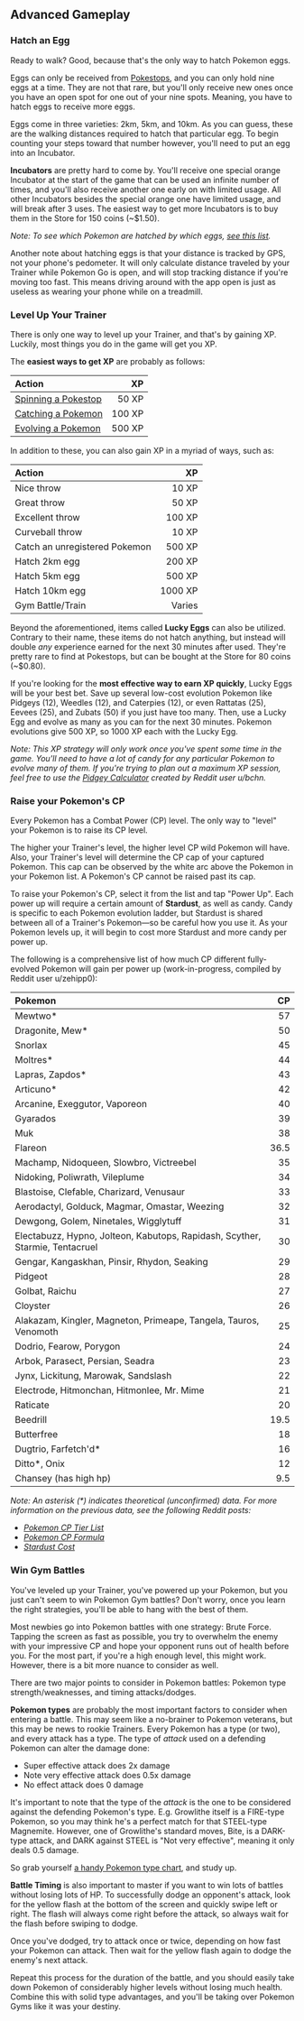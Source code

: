 ## Advanced Gameplay

### Hatch an Egg

Ready to walk? Good, because that's the only way to hatch Pokemon eggs.

Eggs can only be received from [Pokestops](#pokestops), and you can only hold nine eggs at a time. They are not that rare, but you'll only receive new ones once you have an open spot for one out of your nine spots. Meaning, you have to hatch eggs to receive more eggs.

Eggs come in three varieties: 2km, 5km, and 10km. As you can guess, these are the walking distances required to hatch that particular egg. To begin counting your steps toward that number however, you'll need to put an egg into an Incubator.

**Incubators** are pretty hard to come by. You'll receive one special orange Incubator at the start of the game that can be used an infinite number of times, and you'll also receive another one early on with limited usage. All other Incubators besides the special orange one have limited usage, and will break after 3 uses. The easiest way to get more Incubators is to buy them in the Store for 150 coins (~$1.50).

*Note: To see which Pokemon are hatched by which eggs, [see this list](http://i.imgur.com/9HdbtXA.jpg).*

Another note about hatching eggs is that your distance is tracked by GPS, not your phone's pedometer. It will only calculate distance traveled by your Trainer while Pokemon Go is open, and will stop tracking distance if you're moving too fast. This means driving around with the app open is just as useless as wearing your phone while on a treadmill.

### Level Up Your Trainer

There is only one way to level up your Trainer, and that's by gaining XP. Luckily, most things you do in the game will get you XP.

The **easiest ways to get XP** are probably as follows:

| Action | XP |
| :-- | --: |
| [Spinning a Pokestop](#pokestops) | 50 XP |
| [Catching a Pokemon](#catch-pokemon) | 100 XP |
| [Evolving a Pokemon](#raise-your-pokemon-s-cp) | 500 XP |

In addition to these, you can also gain XP in a myriad of ways, such as:

| Action | XP |
| :-- | --: |
| Nice throw | 10 XP |
| Great throw | 50 XP |
| Excellent throw | 100 XP |
| Curveball throw | 10 XP |
| Catch an unregistered Pokemon | 500 XP |
| Hatch 2km egg | 200 XP |
| Hatch 5km egg | 500 XP |
| Hatch 10km egg | 1000 XP |
| Gym Battle/Train | Varies |

Beyond the aforementioned, items called **Lucky Eggs** can also be utilized. Contrary to their name, these items do not hatch anything, but instead will double *any* experience earned for the next 30 minutes after used. They're pretty rare to find at Pokestops, but can be bought at the Store for 80 coins (~$0.80).

If you're looking for the **most effective way to earn XP quickly**, Lucky Eggs will be your best bet. Save up several low-cost evolution Pokemon like Pidgeys (12), Weedles (12), and Caterpies (12), or even Rattatas (25), Eevees (25), and Zubats (50) if you just have too many. Then, use a Lucky Egg and evolve as many as you can for the next 30 minutes. Pokemon evolutions give 500 XP, so 1000 XP each with the Lucky Egg.

*Note: This XP strategy will only work once you've spent some time in the game. You'll need to have a lot of candy for any particular Pokemon to evolve many of them. If you're trying to plan out a maximum XP session, feel free to use the [Pidgey Calculator](http://pidgeycalc.com) created by Reddit user u/bchn.*

### Raise your Pokemon's CP

Every Pokemon has a Combat Power (CP) level. The only way to "level" your Pokemon is to raise its CP level.

The higher your Trainer's level, the higher level CP wild Pokemon will have. Also, your Trainer's level will determine the CP cap of your captured Pokemon. This cap can be observed by the white arc above the Pokemon in your Pokemon list. A Pokemon's CP cannot be raised past its cap.

To raise your Pokemon's CP, select it from the list and tap "Power Up". Each power up will require a certain amount of **Stardust**, as well as candy. Candy is specific to each Pokemon evolution ladder, but Stardust is shared between all of a Trainer's Pokemon—so be careful how you use it. As your Pokemon levels up, it will begin to cost more Stardust and more candy per power up.

The following is a comprehensive list of how much CP different fully-evolved Pokemon will gain per power up (work-in-progress, compiled by Reddit user u/zehipp0):

| Pokemon | CP |
| :-- | --: |
| Mewtwo* | 57 |
| Dragonite, Mew* | 50 |
| Snorlax | 45 |
| Moltres* | 44 |
| Lapras, Zapdos* | 43 |
| Articuno* | 42 |
| Arcanine, Exeggutor, Vaporeon | 40 |
| Gyarados | 39 |
| Muk | 38 |
| Flareon | 36.5 |
| Machamp, Nidoqueen, Slowbro, Victreebel | 35 |
| Nidoking, Poliwrath, Vileplume | 34 |
| Blastoise, Clefable, Charizard, Venusaur | 33 |
| Aerodactyl, Golduck, Magmar, Omastar, Weezing | 32 |
| Dewgong, Golem, Ninetales, Wigglytuff | 31 |
| Electabuzz, Hypno, Jolteon, Kabutops, Rapidash, Scyther, Starmie, Tentacruel | 30 |
| Gengar, Kangaskhan, Pinsir, Rhydon, Seaking | 29 |
| Pidgeot | 28 |
| Golbat, Raichu | 27 |
| Cloyster | 26 |
| Alakazam, Kingler, Magneton, Primeape, Tangela, Tauros, Venomoth | 25 |
| Dodrio, Fearow, Porygon | 24 |
| Arbok, Parasect, Persian, Seadra | 23 |
| Jynx, Lickitung, Marowak, Sandslash|22 |
| Electrode, Hitmonchan, Hitmonlee, Mr. Mime | 21 |
| Raticate | 20 |
| Beedrill | 19.5 |
| Butterfree | 18 |
| Dugtrio, Farfetch'd* | 16 |
| Ditto*, Onix | 12 |
| Chansey (has high hp) | 9.5 |

_Note: An asterisk (*) indicates theoretical (unconfirmed) data. For more information on the previous data, see the following Reddit posts:_

* *[Pokemon CP Tier List](https://www.reddit.com/r/TheSilphRoad/comments/4se870/pokemon_cp_tier_list/)*
* *[Pokemon CP Formula](https://www.reddit.com/r/TheSilphRoad/comments/4t3bmk/pokemon_cp_formula_approximate/)*
* *[Stardust Cost](https://www.reddit.com/r/TheSilphRoad/comments/4t3bmk/pokemon_cp_formula_approximate/)*

### Win Gym Battles

You've leveled up your Trainer, you've powered up your Pokemon, but you just can't seem to win Pokemon Gym battles? Don't worry, once you learn the right strategies, you'll be able to hang with the best of them.

Most newbies go into Pokemon battles with one strategy: Brute Force. Tapping the screen as fast as possible, you try to overwhelm the enemy with your impressive CP and hope your opponent runs out of health before you. For the most part, if you're a high enough level, this might work. However, there is a bit more nuance to consider as well.

There are two major points to consider in Pokemon battles: Pokemon type strength/weaknesses, and timing attacks/dodges.

**Pokemon types** are probably the most important factors to consider when entering a battle. This may seem like a no-brainer to Pokemon veterans, but this may be news to rookie Trainers. Every Pokemon has a type (or two), and every attack has a type. The type of *attack* used on a defending Pokemon can alter the damage done:

* Super effective attack does 2x damage
* Note very effective attack does 0.5x damage
* No effect attack does 0 damage

It's important to note that the type of the *attack* is the one to be considered against the defending Pokemon's type. E.g. Growlithe itself is a FIRE-type Pokemon, so you may think he's a perfect match for that STEEL-type Magnemite. However, one of Growlithe's standard moves, Bite, is a DARK-type attack, and DARK against STEEL is "Not very effective", meaning it only deals 0.5 damage.

So grab yourself [a handy Pokemon type chart](https://img.pokemondb.net/images/typechart-gen2345.png), and study up.

**Battle Timing** is also important to master if you want to win lots of battles without losing lots of HP. To successfully dodge an opponent's attack, look for the yellow flash at the bottom of the screen and quickly swipe left or right. The flash will always come right before the attack, so always wait for the flash before swiping to dodge.

Once you've dodged, try to attack once or twice, depending on how fast your Pokemon can attack. Then wait for the yellow flash again to dodge the enemy's next attack.

Repeat this process for the duration of the battle, and you should easily take down Pokemon of considerably higher levels without losing much health. Combine this with solid type advantages, and you'll be taking over Pokemon Gyms like it was your destiny.

